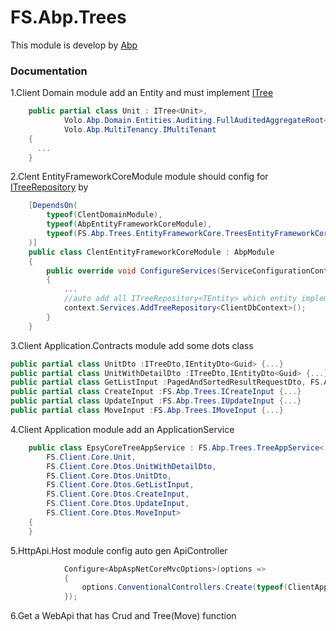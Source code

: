 # FS.Abp.Trees  
This module is develop by [Abp](https://github.com/abpframework/abp)  
### Documentation  
1.Client Domain module add an Entity and must implement [ITree<TEntity>](https://github.com/yinchang0626/FS.Abp.Trees/blob/master/src/FS.Abp.Trees.Domain/FS.Abp.Trees/ITree.cs)  
```csharp
    public partial class Unit : ITree<Unit>,
            Volo.Abp.Domain.Entities.Auditing.FullAuditedAggregateRoot<Guid>,
            Volo.Abp.MultiTenancy.IMultiTenant
    {
      ...
    }
```
2.Clent EntityFrameworkCoreModule module should config for [ITreeRepository<TEntity>](https://github.com/yinchang0626/FS.Abp.Trees/blob/master/src/FS.Abp.Trees.Domain/FS.Abp.Trees/ITreeRepository.cs) by  
```csharp
    [DependsOn(
        typeof(ClentDomainModule),
        typeof(AbpEntityFrameworkCoreModule),
        typeof(FS.Abp.Trees.EntityFrameworkCore.TreesEntityFrameworkCoreModule)
    )]
    public class ClentEntityFrameworkCoreModule : AbpModule
    {
        public override void ConfigureServices(ServiceConfigurationContext context)
        {
            ...
            //auto add all ITreeRepository<TEntity> which entity implement `ITree`
            context.Services.AddTreeRepository<ClientDbContext>();
        }
    }
```
3.Client Application.Contracts module add some dots class 
```csharp
public partial class UnitDto :ITreeDto,IEntityDto<Guid> {...}
public partial class UnitWithDetailDto :ITreeDto,IEntityDto<Guid> {...}
public partial class GetListInput :PagedAndSortedResultRequestDto, FS.Abp.Trees.IGetListInput {...}
public partial class CreateInput :FS.Abp.Trees.ICreateInput {...}
public partial class UpdateInput :FS.Abp.Trees.IUpdateInput {...}
public partial class MoveInput :FS.Abp.Trees.IMoveInput {...}
```
4.Client Application module add an ApplicationService
```csharp
    public class EpsyCoreTreeAppService : FS.Abp.Trees.TreeAppService<
        FS.Client.Core.Unit,
        FS.Client.Core.Dtos.UnitWithDetailDto,                                                                                           
        FS.Client.Core.Dtos.UnitDto,
        FS.Client.Core.Dtos.GetListInput,
        FS.Client.Core.Dtos.CreateInput,
        FS.Client.Core.Dtos.UpdateInput,
        FS.Client.Core.Dtos.MoveInput>
    {
    }
```
5.HttpApi.Host module config auto gen ApiController
```csharp
            Configure<AbpAspNetCoreMvcOptions>(options =>
            {
                options.ConventionalControllers.Create(typeof(ClientApplicationModule).Assembly, action => action.RootPath = "Client");
            });
```
6.Get a WebApi that has Crud and Tree(Move) function
